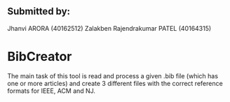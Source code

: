 
<h2>Submitted by: </h2>
Jhanvi ARORA (40162512)
Zalakben Rajendrakumar PATEL (40164315)

# BibCreator
The main task of this tool is read and process a given .bib file (which has one or more
articles) and create 3 different files with the correct reference formats for IEEE, ACM and NJ. 
